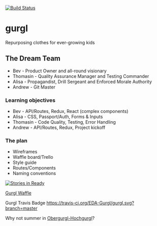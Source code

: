 [![Build Status](https://travis-ci.org/EDA-Gurgl/gurgl.svg?branch=master)](https://travis-ci.org/EDA-Gurgl/gurgl)

# gurgl
Repurposing clothes for ever-growing kids

## The Dream Team
- Bev - Product Owner and all-round visionary
- Thomasin - Quality Assurance Manager and Testing Commander
- Alisa - Propagandist, Drill Sergeant and Enforced Morale Authority
- Andrew - Git Master

### Learning objectives
- Bev - API/Routes, Redux, React (complex components)
- Alisa - CSS, Passport/Auth, Forms & Inputs
- Thomasin - Code Quality, Testing, Error Handling
- Andrew - API/Routes, Redux, Project kickoff

### The plan
- Wireframes
- Waffle board/Trello
- Style guide
- Routes/Components
- Naming conventions

[![Stories in Ready](https://badge.waffle.io/EDA-Gurgl/gurgl.png?label=ready&title=Ready)](http://waffle.io/EDA-Gurgl/gurgl)

[Gurgl Waffle](https://waffle.io/EDA-Gurgl/gurgl)

Gurgl Travis Badge https://travis-ci.org/EDA-Gurgl/gurgl.svg?branch=master

Why not summer in [Obergurgl-Hochgurgl](https://www.obergurgl.com/en)?
